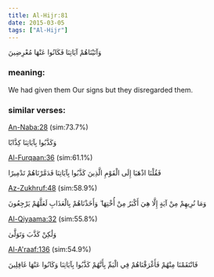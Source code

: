 ```yaml
---
title: Al-Hijr:81
date: 2015-03-05
tags: ["Al-Hijr"]
---
```

وَآتَيْنَاهُمْ آيَاتِنَا فَكَانُوا عَنْهَا مُعْرِضِينَ
### meaning: 
We had given them Our signs but they disregarded them.
### similar verses: 

[An-Naba:28](/78/28) (sim:73.7%)

وَكَذَّبُوا بِآيَاتِنَا كِذَّابًا

[Al-Furqaan:36](/25/36) (sim:61.1%)

فَقُلْنَا اذْهَبَا إِلَى الْقَوْمِ الَّذِينَ كَذَّبُوا بِآيَاتِنَا فَدَمَّرْنَاهُمْ تَدْمِيرًا

[Az-Zukhruf:48](/43/48) (sim:58.9%)

وَمَا نُرِيهِمْ مِنْ آيَةٍ إِلَّا هِيَ أَكْبَرُ مِنْ أُخْتِهَا ۖ وَأَخَذْنَاهُمْ بِالْعَذَابِ لَعَلَّهُمْ يَرْجِعُونَ

[Al-Qiyaama:32](/75/32) (sim:55.8%)

وَلَٰكِنْ كَذَّبَ وَتَوَلَّىٰ

[Al-A'raaf:136](/7/136) (sim:54.9%)

فَانْتَقَمْنَا مِنْهُمْ فَأَغْرَقْنَاهُمْ فِي الْيَمِّ بِأَنَّهُمْ كَذَّبُوا بِآيَاتِنَا وَكَانُوا عَنْهَا غَافِلِينَ
